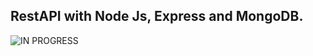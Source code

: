 ## RestAPI with Node Js, Express and MongoDB.
![IN PROGRESS](https://media0.giphy.com/media/gizZvICXsQn2g6JajG/giphy.gif?cid=6c09b952wp4klljdm8iiegnniicy9p0no1ej942r3k1gzq06&rid=giphy.gif&ct=s)






